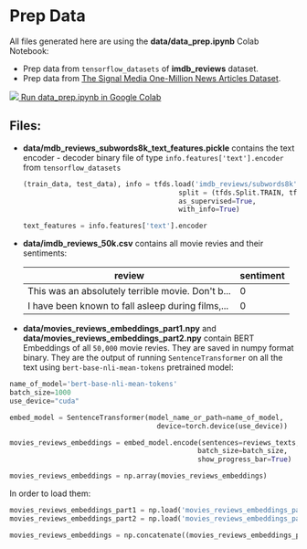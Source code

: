 # Prep Data

All files generated here are using the **data/data_prep.ipynb** Colab Notebook:
  * Prep data from `tensorflow_datasets` of **imdb_reviews** dataset.
  * Prep data from [The Signal Media One-Million News Articles Dataset](https://research.signal-ai.com/newsir16/signal-dataset.html).

  <a target="_blank"   href="https://colab.research.google.com/github/gmihaila/gtc2020_instructor_training/blob/master/data/data_prep.ipynb"><img src="https://www.tensorflow.org/images/colab_logo_32px.png" /> Run data_prep.ipynb in Google Colab</a>


## Files:

  * **data/mdb_reviews_subwords8k_text_features.pickle** contains the text encoder - decoder binary file of type `info.features['text'].encoder` from `tensorflow_datasets`
    ```python
    (train_data, test_data), info = tfds.load('imdb_reviews/subwords8k', 
                                          split = (tfds.Split.TRAIN, tfds.Split.TEST),
                                          as_supervised=True,
                                          with_info=True)

    text_features = info.features['text'].encoder
    ```
  * **data/imdb_reviews_50k.csv** contains all movie revies and their sentiments:
  
    | review                                            	| sentiment 	|
    |---------------------------------------------------	|-----------	|
    | This was an absolutely terrible movie. Don't b... 	| 0         	|
    | I have been known to fall asleep during films,... 	| 0         	|
    
  * **data/movies_reviews_embeddings_part1.npy** and **data/movies_reviews_embeddings_part2.npy** contain BERT Embeddings of all `50,000` movie revies. They are saved in numpy format binary. 
   They are the output of running `SentenceTransformer` on all the text using `bert-base-nli-mean-tokens` pretrained model:
   ```python
   name_of_model='bert-base-nli-mean-tokens'
   batch_size=1000
   use_device="cuda"

   embed_model = SentenceTransformer(model_name_or_path=name_of_model,
                                       device=torch.device(use_device))

   movies_reviews_embeddings = embed_model.encode(sentences=reviews_texts, 
                                                 batch_size=batch_size, 
                                                 show_progress_bar=True)

   movies_reviews_embeddings = np.array(movies_reviews_embeddings)
   ```
   In order to load them:
   ```python
   movies_reviews_embeddings_part1 = np.load('movies_reviews_embeddings_part1.npy')
   movies_reviews_embeddings_part2 = np.load('movies_reviews_embeddings_part2.npy')

   movies_reviews_embeddings = np.concatenate((movies_reviews_embeddings_part1, movies_reviews_embeddings_part2))
   ```
